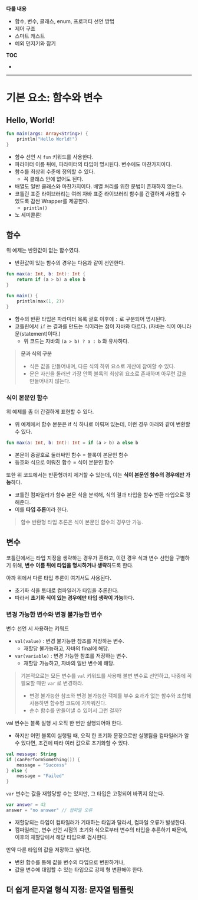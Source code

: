 **다룰 내용**
- 함수, 변수, 클래스, enum, 프로퍼티 선언 방법
- 제어 구조
- 스마트 캐스트
- 예외 던지기와 잡기

**TOC**
- []()

---
# 기본 요소: 함수와 변수
## Hello, World!
```kotlin
fun main(args: Array<String>) {
    println("Hello World!")
}
```
- 함수 선언 시 `fun` 키워드를 사용한다.
- 파라미터 이름 뒤에, 파라미터의 타입이 명시된다. 변수에도 마찬가지이다.
- 함수를 최상위 수준에 정의할 수 있다.
  - 꼭 클래스 안에 없어도 된다.
- 배열도 일반 클래스와 마찬가지이다. 배열 처리를 위한 문법이 존재하지 않는다.
- 코틀린 표준 라이브러리는 여러 자바 표준 라이브러리 함수를 간결하게 사용할 수 있도록 감싼 Wrapper를 제공한다.
  - `println()`
- 노 세미콜론!

## 함수
위 예제는 반환값이 없는 함수였다.
- 반환값이 있는 함수의 경우는 다음과 같이 선언한다.

```kotlin
fun max(a: Int, b: Int): Int {
    return if (a > b) a else b
}

fun main() {
	println(max(1, 2))
}
```
- 함수의 반환 타입은 파라미터 목록 괄호 이후에 `:` 로 구분되어 명시된다.
- 코틀린에서 `if` 는 결과를 만드는 식이라는 점이 자바와 다르다. (자바는 식이 아니라 문(statement)이다.)
  - 위 코드는 자바의 `(a > b) ? a : b` 와 유사하다.

> **문과 식의 구분**
> - 식은 값을 만들어내며, 다른 식의 하위 요소로 게산에 참여할 수 있다.
> - 문은 자신을 둘러싼 가장 안쪽 블록의 최상위 요소로 존재하며 아무런 값을 만들어내지 않는다.

### 식이 본문인 함수
위 예제를 좀 더 간결하게 표현할 수 있다.
- 위 예제에서 함수 본문은 if 식 하나로 이뤄져 있는데, 이런 경우 아래와 같이 변환할 수 있다.

```kotlin
fun max(a: Int, b: Int): Int = if (a > b) a else b
```

- 본문이 중괄호로 둘러싸인 함수 = 블록이 본문인 함수
- 등호와 식으로 이뤄진 함수 = 식이 본문인 함수

또한 위 코드에서는 반환형까지 제거할 수 있는데, 이는 **식이 본문인 함수의 경우에만 가능**하다.
- 코틀린 컴파일러가 함수 본문 식을 분석해, 식의 결과 타입을 함수 반환 타입으로 정해준다.
- 이를 **타입 추론**이라 한다.

> 함수 반환형 타입 추론은 식이 본문인 함수의 경우만 가능.

## 변수
코틀린에서는 타입 지정을 생략하는 경우가 흔하고, 이런 경우 식과 변수 선언을 구별하기 위해, **변수 이름 뒤에 타입을 명시하거나 생략**하도록 한다.

아까 위에서 다룬 타입 추론이 여기서도 사용된다.
- 초기화 식을 토대로 컴파일러가 타입을 추론한다.
- 따라서 **초기화 식이 있는 경우에만 타입 생략이 가능**하다.

### 변경 가능한 변수와 변경 불가능한 변수
변수 선언 시 사용하는 키워드
- `val(value)` : 변경 불가능한 참조를 저장하는 변수.
  - 재할당 불가능하고, 자바의 final에 해당.
- `var(variable)` : 변경 가능한 참조를 저장하는 변수.
  - 재할당 가능하고, 자바의 일반 변수에 해당.

> 기본적으로는 모든 변수를 `val` 키워드를 사용해 불변 변수로 선언하고, 나중에 꼭 필요할 때만 `var` 로 변경하라.
> - 변경 불가능한 참조와 변경 불가능한 객체를 부수 효과가 없는 함수와 조합해 사용하면 함수형 코드에 가까워진다.
> - 순수 함수를 만들어낼 수 있어서 그런 걸까?

val 변수는 블록 실행 시 오직 한 번만 실행되어야 한다.
- 하지만 어떤 블록이 실행될 때, 오직 한 초기화 문장으로만 실행됨을 컴파일러가 알 수 있다면, 조건에 따라 여러 값으로 초기화할 수 있다.

```kotlin
val message: String
if (canPerformSomething()) {
    message = "Success"
} else {
    message = "Failed"
}
```

`var` 변수는 값을 재할당할 수는 있지만, 그 타입은 고정되어 바뀌지 않는다.
```kotlin
var answer = 42
answer = "no answer" // 컴파일 오류
```
- 재할당되는 타입이 컴파일러가 기대하는 타입과 달라서, 컴파일 오류가 발생한다.
- 컴파일러는, 변수 선언 시점의 초기화 식으로부터 변수의 타입을 추론하기 때문에, 이후의 재할당에서 해당 타입으로 검사한다.

만약 다른 타입의 값을 저장하고 싶다면,
- 변환 함수를 통해 값을 변수의 타입으로 변환하거나,
- 값을 변수에 대입할 수 있는 타입으로 강제 형 변환해야 한다.

## 더 쉽게 문자열 형식 지정: 문자열 템플릿